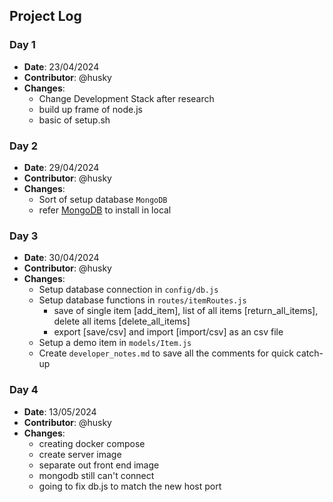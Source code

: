 ## Project Log 

### Day 1
- **Date**: 23/04/2024
- **Contributor**: @husky
- **Changes**:
    - Change Development Stack after research
    - build up frame of node.js
    - basic of setup.sh

### Day 2
- **Date**: 29/04/2024
- **Contributor**: @husky
- **Changes**:
    - Sort of setup database `MongoDB`
    - refer [MongoDB](https://www.mongodb.com/docs/manual/tutorial/install-mongodb-on-ubuntu/) to install in local

### Day 3
- **Date**: 30/04/2024
- **Contributor**: @husky
- **Changes**:
    - Setup database connection in `config/db.js`
    - Setup database functions in `routes/itemRoutes.js`
        - save of single item [add_item], list of all items [return_all_items], delete all items [delete_all_items]
        - export [save/csv] and import [import/csv] as an csv file
    - Setup a demo item in `models/Item.js`
    - Create `developer_notes.md` to save all the comments for quick catch-up

### Day 4
- **Date**: 13/05/2024
- **Contributor**: @husky
- **Changes**:
    - creating docker compose  
    - create server image
    - separate out front end image 
    - mongodb still can't connect
    - going to fix db.js to match the new host port
